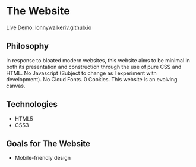 # The Website

Live Demo: [lonnywalkeriv.github.io](https://lonnywalkeriv.github.io)

## Philosophy

In response to bloated modern websites, this website aims to be minimal in both its presentation and construction through the use of pure CSS and HTML. No Javascript (Subject to change as I experiment with development). No Cloud Fonts. 0 Cookies. 
This website is an evolving canvas.

<!-- ## Features -->

## Technologies

- HTML5
- CSS3

## Goals for The Website
- Mobile-friendly design
